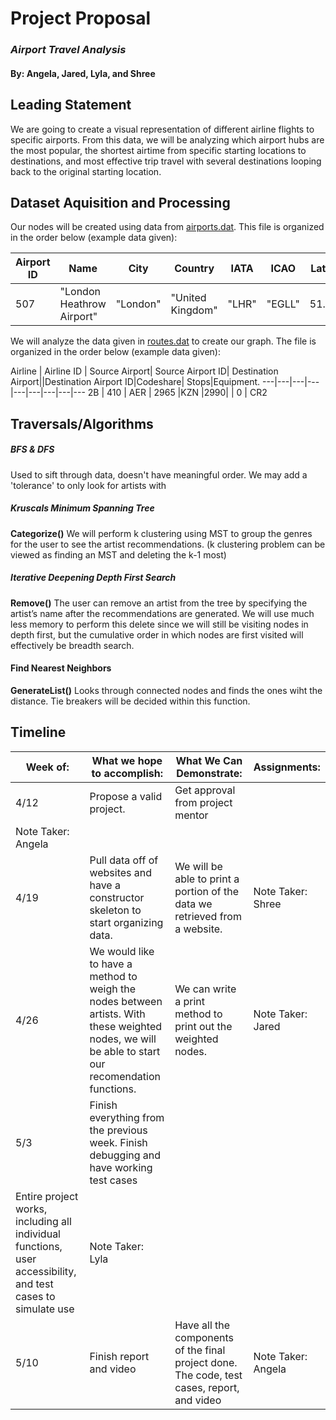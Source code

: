# Project Proposal 
### *Airport Travel Analysis*
####  By: Angela, Jared, Lyla, and Shree

## Leading Statement
We are going to create a visual representation of different airline flights to specific airports. From this data, we will be analyzing which airport hubs are the most popular, the shortest airtime from specific starting locations to destinations, and most effective trip travel with several destinations looping back to the original starting location. 

## Dataset Aquisition and Processing
Our nodes will be created using data from [airports.dat](https://raw.githubusercontent.com/jpatokal/openflights/master/data/airports.dat). This file is organized in the order below (example data given):

Airport ID | Name | City | Country | IATA| ICAO | Latitude | Longitude | Altitude | Timezone | DST | Tz database time zone | Type | Source
---|---|---|---|---|---|---|---|---|---|---|---|---|---
507|"London Heathrow Airport"|"London"|"United Kingdom"|"LHR"|"EGLL"|51.4706|-0.461941|83|0|"E"|"Europe/London"|"airport"|"OurAirports"


We will analyze the data given in [routes.dat](https://raw.githubusercontent.com/jpatokal/openflights/master/data/routes.dat) to create our graph. The file is organized in the order below (example data given):

Airline | Airline ID | Source Airport| Source Airport ID| Destination Airport||Destination Airport ID|Codeshare| Stops|Equipment. 
---|---|---|---|---|---|---|---|---
 2B | 410 | AER | 2965 |KZN |2990| | 0 | CR2


## Traversals/Algorithms
##### BFS & DFS
Used to sift through data, doesn't have meaningful order. We may add a 'tolerance' to only look for artists with 

##### Kruscals Minimum Spanning Tree
**Categorize()**
We will perform k clustering using MST to group the genres for the user to see the artist recommendations. (k clustering problem can be viewed as finding an MST and deleting the k-1 most)

##### Iterative Deepening Depth First Search
**Remove()**
The user can remove an artist from the tree by specifying the artist’s name after the recommendations are generated. We will use much less memory to perform this delete since we will still be visiting nodes in depth first, but the cumulative order in which nodes are first visited will effectively be breadth search.

#### Find Nearest Neighbors
**GenerateList()** 
Looks through connected nodes and finds the ones wiht the distance. Tie breakers will be decided within this function.

## Timeline
Week of: | What we hope to accomplish: | What We Can Demonstrate: | Assignments: 
------------|---------------------------------------|--------------------------------------|------------------
4/12 |Propose a valid project.| Get approval from project mentor
| Note Taker: Angela  
4/19 | Pull data off of websites and have a constructor skeleton to start organizing data.| We will be able to print a portion of the data we retrieved from a website. | Note Taker: Shree  
4/26 |We would like to have a method to weigh the nodes between artists. With these weighted nodes, we will be able to start our recomendation functions. |We can write a print method to print out the weighted nodes.|Note Taker: Jared 
5/3| Finish everything from the previous week. Finish debugging and have working test cases
|Entire project works, including all individual functions, user accessibility, and test cases to simulate use |Note Taker: Lyla
5/10|Finish report and video | Have all the components of the final project done. The code, test cases, report, and video |Note Taker: Angela
